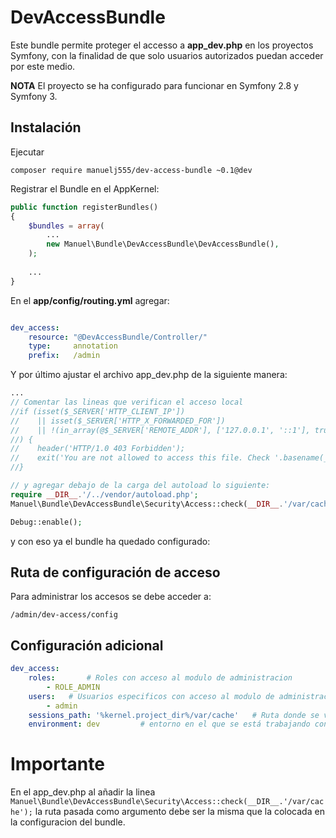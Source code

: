 DevAccessBundle
=====

Este bundle permite proteger el accesso a **app_dev.php** en los proyectos Symfony, con la finalidad de que solo usuarios autorizados puedan acceder por este medio.

**NOTA** El proyecto se ha configurado para funcionar en Symfony 2.8 y Symfony 3.

Instalación
---

Ejecutar

    composer require manuelj555/dev-access-bundle ~0.1@dev
  
Registrar el Bundle en el AppKernel:

```php
public function registerBundles()
{
    $bundles = array(
        ...
        new Manuel\Bundle\DevAccessBundle\DevAccessBundle(),
    );
    
    ...
}
```

En el **app/config/routing.yml** agregar:

```yaml

dev_access:
    resource: "@DevAccessBundle/Controller/"
    type:     annotation
    prefix:   /admin
``` 

Y por último ajustar el archivo app_dev.php de la siguiente manera:

```php
...
// Comentar las lineas que verifican el acceso local
//if (isset($_SERVER['HTTP_CLIENT_IP'])
//    || isset($_SERVER['HTTP_X_FORWARDED_FOR'])
//    || !(in_array(@$_SERVER['REMOTE_ADDR'], ['127.0.0.1', '::1'], true) || PHP_SAPI === 'cli-server')
//) {
//    header('HTTP/1.0 403 Forbidden');
//    exit('You are not allowed to access this file. Check '.basename(__FILE__).' for more information.');
//}

// y agregar debajo de la carga del autoload lo siguiente:
require __DIR__.'/../vendor/autoload.php';
Manuel\Bundle\DevAccessBundle\Security\Access::check(__DIR__.'/var/cache'); // Agregar esta linea

Debug::enable();
```

y con eso ya el bundle ha quedado configurado:


Ruta de configuración de acceso
----

Para administrar los accesos se debe acceder a:

    /admin/dev-access/config
  
Configuración adicional
----


```yaml
dev_access:
    roles:       # Roles con acceso al modulo de administracion
        - ROLE_ADMIN
    users:   # Usuarios especificos con acceso al modulo de administracion
        - admin
    sessions_path: '%kernel.project_dir%/var/cache'   # Ruta donde se van a generar los archivos de sesion
    environment: dev         # entorno en el que se está trabajando con acceso restringido
``` 

Importante
===

En el app_dev.php al añadir la linea `Manuel\Bundle\DevAccessBundle\Security\Access::check(__DIR__.'/var/cache');` la ruta pasada como argumento debe ser la misma que la colocada en la configuracion del bundle.
    
